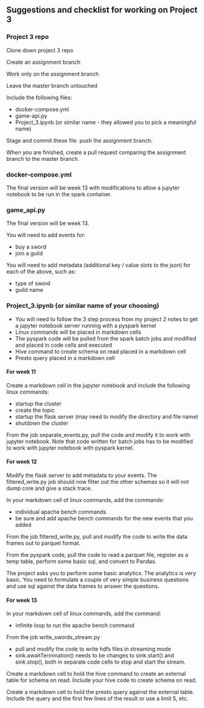## Suggestions and checklist for working on Project 3

### Project 3 repo

Clone down project 3 repo

Create an assignment branch

Work only on the assignment branch

Leave the master branch untouched

Include the following files:

* docker-compose.yml
* game-api.py
* Project_3.ipynb (or similar name - they allowed you to pick a meaningful name)

Stage and commit these file.  push the assignment branch.

When you are finished, create a pull request comparing the assignment branch to the master branch.

### docker-compose.yml

The final version will be week 13 with modifications to allow a jupyter notebook to be run in the spark container.

### game_api.py

The final version will be week 13.

You will need to add events for:
* buy a sword
* join a guild

You will need to add metadata (additional key / value slots to the json) for each of the above, such as:

* type of sword
* guild name

### Project_3.ipynb (or similar name of your choosing)

* You will need to follow the 3 step process from my project 2 notes to get a jupyter notebook server running with a pyspark kernel
* Linux commands will be placed in markdown cells
* The pyspark code will be pulled from the spark batch jobs and modified and placed in code cells and executed
* Hive command to create schema on read placed in a markdown cell
* Presto query placed in a markdown cell

#### For week 11

Create a markdown cell in the jupyter notebook and include the following linux commands:
* startup the cluster
* create the topic
* startup the flask server (may need to modify the directory and file name)
* shutdown the cluster

From the job separate_events.py, pull the code and modify it to work with jupyter notebook.  Note that code written for batch jobs has to be modified to work with jupyter notebook with pyspark kernel.

#### For week 12

Modify the flask server to add metadata to your events.  The filtered_write.py job should now filter out the other schemas so it will not dump core and give a stack trace.

In your markdown cell of linux commands, add the commands:
* individual apache bench commands
* be sure and add apache bench commands for the new events that you added

From the job filtered_write.py, pull and modify the code to write the data frames out to parquet format.  

From the pyspark code, pull the code to read a parquet file, register as a temp table, perform some basic sql, and convert to Pandas.

The project asks you to perform some basic analytics. The analytics is very basic. You need to formulate a couple of very simple business questions and use sql against the data frames to answer the questions.

#### For week 13

In your markdown cell of linux commands, add the command:
* infinite loop to run the apache bench command

From the job write_swords_stream.py
* pull and modify the code to write hdfs files in streaming mode
* sink.awaitTermination() needs to be changes to sink.start() and sink.stop(), both in separate code cells to stop and start the stream.

Create a markdown cell to hold the hive command to create an external table for schema on read.  Include your hive code to create schema on read.

Create a markdown cell to hold the presto query against the external table.  Include the query and the first few lines of the result or use a limit 5, etc.









